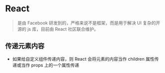 # React

> 是由 Facebook 研发到的，严格来说不是框架，而是用于解决 UI 复杂的开源的 js 库，目前由 React 社区联合维护。

## 传递元素内容

- 如果给自定义组件传递内容，则 React 会将元素的内容当作 children 属性传递或当作 props 上的一个属性传递
